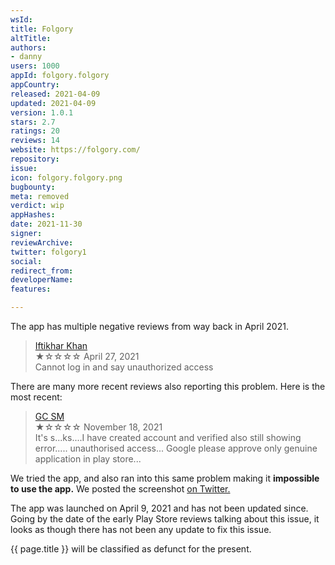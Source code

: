 ```yaml
---
wsId: 
title: Folgory
altTitle: 
authors:
- danny
users: 1000
appId: folgory.folgory
appCountry: 
released: 2021-04-09
updated: 2021-04-09
version: 1.0.1
stars: 2.7
ratings: 20
reviews: 14
website: https://folgory.com/
repository: 
issue: 
icon: folgory.folgory.png
bugbounty: 
meta: removed
verdict: wip
appHashes: 
date: 2021-11-30
signer: 
reviewArchive: 
twitter: folgory1
social: 
redirect_from: 
developerName: 
features: 

---
```


The app has multiple negative reviews from way back in April 2021. 

> [Iftikhar Khan](https://play.google.com/store/apps/details?id=folgory.folgory&reviewId=gp%3AAOqpTOGNet_e7SrVeQ9TN9hforJgbhnREGcStjk5ZTto6dLpm0fFC7vxmnycOImV51DhwUcYvRsKy2tQoBUZ9w)<br>
  ★☆☆☆☆ April 27, 2021 <br>
       Cannot log in and say unauthorized access
       
There are many more recent reviews also reporting this problem. Here is the most recent:

> [GC SM](https://play.google.com/store/apps/details?id=folgory.folgory&reviewId=gp%3AAOqpTOEVbkmjNGqxL3-VdofgDTTJ-Ni3RYV45U0huoWfp86wiffJrbMmKYqZUrAvTHHOZEySoiPMo88GYXArYw)<br>
  ★☆☆☆☆ November 18, 2021 <br>
       It's s...ks....I have created account and verified also still showing error..... unauthorised access... Google please approve only genuine application in play store...
       
We tried the app, and also ran into this same problem making it **impossible to use the app.** We posted the screenshot [on Twitter.](https://twitter.com/BitcoinWalletz/status/1463338329512972293)

The app was launched on April 9, 2021 and has not been updated since. Going by the date of the early Play Store reviews talking about this issue, it looks as though there has not been any update to fix this issue.

 {{ page.title }} will be classified as defunct for the present.